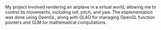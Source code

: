 My project involved rendering an airplane in a virtual world, allowing me to control its movements, including roll, pitch, and yaw. The implementation was done using OpenGL, along with GLAD for managing OpenGL function pointers and GLM for mathematical computations.
